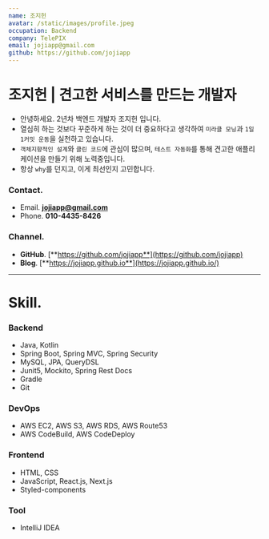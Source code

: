 ```yaml
---
name: 조지헌
avatar: /static/images/profile.jpeg
occupation: Backend
company: TelePIX
email: jojiapp@gmail.com
github: https://github.com/jojiapp
---
```


# 조지헌 | 견고한 서비스를 만드는 개발자

- 안녕하세요. 2년차 백엔드 개발자 조지헌 입니다.
- 열심히 하는 것보다 꾸준하게 하는 것이 더 중요하다고 생각하여 `미라클 모닝`과 `1일 1커밋 운동`을 실천하고 있습니다.
- `객체지향적인 설계`와 `클린 코드`에 관심이 많으며, `테스트 자동화`를 통해 견고한 애플리케이션을 만들기 위해 노력중입니다.
- 항상 `why`를 던지고, 이게 최선인지 고민합니다.

### Contact.

- Email. **jojiapp@gmail.com**
- Phone. **010-4435-8426**

### Channel.

- **GitHub**. [**https://github.com/jojiapp**](https://github.com/jojiapp)
- **Blog**. [**https://jojiapp.github.io**](https://jojiapp.github.io/)

---

# Skill.

### Backend

- Java, Kotlin
- Spring Boot, Spring MVC, Spring Security
- MySQL, JPA, QueryDSL
- Junit5, Mockito, Spring Rest Docs
- Gradle
- Git

### DevOps

- AWS EC2, AWS S3, AWS RDS, AWS Route53
- AWS CodeBuild, AWS CodeDeploy

### Frontend

- HTML, CSS
- JavaScript, React.js, Next.js
- Styled-components

### Tool

- IntelliJ IDEA
